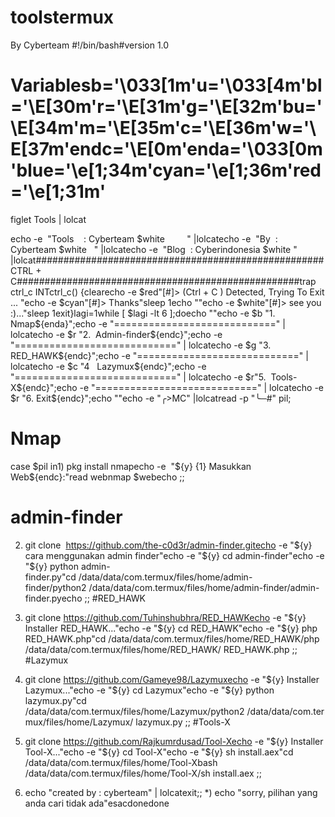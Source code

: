 # toolstermux
By Cyberteam
#!/bin/bash#version 1.0
# Variablesb='\033[1m'u='\033[4m'bl='\E[30m'r='\E[31m'g='\E[32m'bu='\E[34m'm='\E[35m'c='\E[36m'w='\E[37m'endc='\E[0m'enda='\033[0m'blue='\e[1;34m'cyan='\e[1;36m'red='\e[1;31m'
figlet Tools | lolcat

echo -e  "Tools    : Cyberteam $white         " |lolcatecho -e  "By  : Cyberteam $white   " |lolcatecho -e  "Blog  : Cyberindonesia $white " |lolcat#################################################### CTRL + C###################################################trap ctrl_c INTctrl_c() {clearecho -e $red"[#]> (Ctrl + C ) Detected, Trying To Exit ... "echo -e $cyan"[#]> Thanks"sleep 1echo ""echo -e $white"[#]> see you :)..."sleep 1exit}lagi=1while [ $lagi -lt 6 ];doecho ""echo -e $b "1.  Nmap${enda}";echo -e "============================" | lolcatecho -e $r "2.  Admin-finder${endc}";echo -e "============================" | lolcatecho -e $g "3.  RED_HAWK${endc}";echo -e "============================" | lolcatecho -e $c "4   Lazymux${endc}";echo -e "============================" | lolcatecho -e $r"5.  Tools-X${endc}";echo -e "============================" | lolcatecho -e $r "6. Exit${endc}";echo ""echo -e "╭>MC" |lolcatread -p "╰─#" pil;
# Nmap
case $pil in1) pkg install nmapecho -e  "${y} {1} Masukkan Web${endc}:"read webnmap $webecho
;;
# admin-finder
2) git clone  https://github.com/the-c0d3r/admin-finder.gitecho -e "${y} cara menggunakan admin finder"echo -e "${y} cd admin-finder"echo -e "${y} python admin-finder.py"cd /data/data/com.termux/files/home/admin-finder/python2 /data/data/com.termux/files/home/admin-finder/admin-finder.pyecho
;;
#RED_HAWK
3) git clone https://github.com/Tuhinshubhra/RED_HAWKecho -e "${y} Installer RED_HAWK..."echo -e "${y} cd RED_HAWK"echo -e "${y} php RED_HAWK.php"cd /data/data/com.termux/files/home/RED_HAWK/php /data/data/com.termux/files/home/RED_HAWK/ RED_HAWK.php
;;
#Lazymux
4) git clone https://github.com/Gameye98/Lazymuxecho -e "${y} Installer Lazymux..."echo -e "${y} cd Lazymux"echo -e "${y} python lazymux.py"cd /data/data/com.termux/files/home/Lazymux/python2 /data/data/com.termux/files/home/Lazymux/ lazymux.py
;;
#Tools-X
5) git clone https://github.com/Rajkumrdusad/Tool-Xecho -e "${y} Installer Tool-X..."echo -e "${y} cd Tool-X"echo -e "${y} sh install.aex"cd /data/data/com.termux/files/home/Tool-Xbash /data/data/com.termux/files/home/Tool-X/sh install.aex
;;

6) echo "created by : cyberteam" | lolcatexit;;
*) echo "sorry, pilihan yang anda cari tidak ada"esacdonedone



